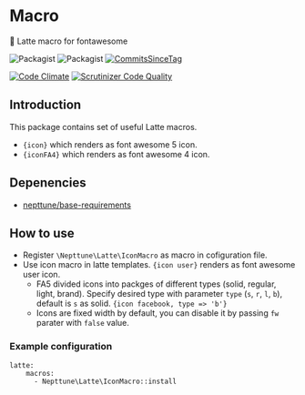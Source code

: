 # Macro

:wrench: Latte macro for fontawesome

![Packagist](https://img.shields.io/packagist/dt/nepttune/macro.svg)
![Packagist](https://img.shields.io/packagist/v/nepttune/macro.svg)
[![CommitsSinceTag](https://img.shields.io/github/commits-since/nepttune/macro/v1.0.1.svg?maxAge=600)]()

[![Code Climate](https://codeclimate.com/github/nepttune/macro/badges/gpa.svg)](https://codeclimate.com/github/nepttune/macro)
[![Scrutinizer Code Quality](https://scrutinizer-ci.com/g/nepttune/macro/badges/quality-score.png?b=master)](https://scrutinizer-ci.com/g/nepttune/macro/?branch=master)

## Introduction

This package contains set of useful Latte macros.
- `{icon}` which renders as font awesome 5 icon.
- `{iconFA4}` which renders as font awesome 4 icon.

## Depenencies

- [nepttune/base-requirements](https://github.com/nepttune/base-requirements)

## How to use

- Register `\Nepttune\Latte\IconMacro` as macro in cofiguration file.
- Use icon macro in latte templates. `{icon user}` renders as font awesome user icon.
  - FA5 divided icons into packges of different types (solid, regular, light, brand). Specify desired type with parameter `type` (`s`, `r`, `l`, `b`), default is `s` as solid. `{icon facebook, type => 'b'}`
  - Icons are fixed width by default, you can disable it by passing `fw` parater with `false` value.

### Example configuration

```
latte:
    macros:
      - Nepttune\Latte\IconMacro::install
```
